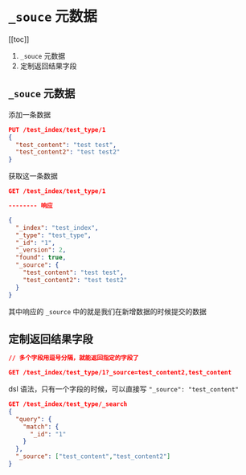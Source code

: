 # `_souce` 元数据
[[toc]]

1. `_souce` 元数据
2. 定制返回结果字段


## `_souce` 元数据

添加一条数据

```json
PUT /test_index/test_type/1
{
  "test_content": "test test",
  "test_content2": "test test2"
}

```

获取这一条数据

```json
GET /test_index/test_type/1

-------- 响应

{
  "_index": "test_index",
  "_type": "test_type",
  "_id": "1",
  "_version": 2,
  "found": true,
  "_source": {
    "test_content": "test test",
    "test_content2": "test test2"
  }
}
```

其中响应的 `_source` 中的就是我们在新增数据的时候提交的数据



## 定制返回结果字段

```json
// 多个字段用逗号分隔，就能返回指定的字段了

GET /test_index/test_type/1?_source=test_content2,test_content
```

dsl 语法，只有一个字段的时候，可以直接写 `"_source": "test_content"`

```json
GET /test_index/test_type/_search
{
  "query": {
    "match": {
      "_id": "1"
    }
  },
  "_source": ["test_content","test_content2"]
}
```
